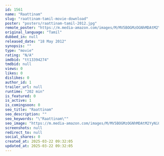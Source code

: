 ```yaml
---
id: 1561
name: "Raattinam"
slug: "raattinam-tamil-movie-download"
poster: "posters/raattinam-tamil-2012.jpg"
remote_poster: "https://m.media-amazon.com/images/M/MV5BOGMzOGNhMDAtM2YyNi00NDI5LWE2ZTItZTk5YmIxZjQ2YTdhXkEyXkFqcGdeQXVyMTA4NDIzMTY1._V1_SX300.jpg"
original_language: "Tamil"
dubbed_in: null
released_date: "18 May 2012"
synopsis: ""
type: "movie"
rating: "N/A"
imdbid: "tt13394274"
tmdbid: null
views: 0
likes: 0
dislikes: 0
author_id: 1
trailer_url: null
runtime: "202 min"
is_featured: 0
is_active: 1
is_comingsoon: 0
seo_title: "Raattinam"
seo_description: ""
seo_keywords: "\"Raattinam\""
seo_image: "https://m.media-amazon.com/images/M/MV5BOGMzOGNhMDAtM2YyNi00NDI5LWE2ZTItZTk5YmIxZjQ2YTdhXkEyXkFqcGdeQXVyMTA4NDIzMTY1._V1_SX300.jpg"
screenshots: null
redirect_to: null
social_shares: 0
created_at: 2025-03-22 09:32:05
updated_at: 2025-03-22 09:32:05
---
```


